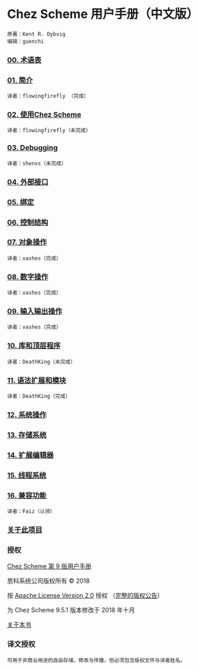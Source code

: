 # Chez Scheme 用户手册（中文版）

```
原著：Kent R. Dybvig
编辑：guenchi
```

### [00. 术语表](00.Terminology.md)


### [01. 简介](01.Introduction.md)

```
译者：flowingfirefly （完成）
```

### [02. 使用Chez Scheme](02.UsingChezScheme.md)

```
译者：flowingfirefly（未完成）
```

### [03. Debugging](03.Debugging.md)

```
译者：shenxs（未完成）
```

### [04. 外部接口](04.ForeignInterface.md)

### [05. 绑定](05.BindingForms.md)

### [06. 控制结构](06.ControlStructures.md)

### [07. 对象操作](07.OperationsOnObjects.md)

```
译者：xashes（完成）
```

### [08. 数字操作](08.NumericOperations.md)

```
译者：xashes（完成）
```

### [09. 输入输出操作](09.InputOutputOperations.md)

```
译者：xashes（完成）
```

### [10. 库和顶层程序](10.LibrariesAndTop-levelPrograms.md)

```
译者：DeathKing（未完成）
```

### [11. 语法扩展和模块](11.SyntacticExtensionAndModules.md)

```
译者：DeathKing（完成）
```

### [12. 系统操作](12.SystemOperations.md)

### [13. 存储系统](13.StorageManagement.md)

### [14. 扩展编辑器](14.ExpressionEditor.md)

### [15. 线程系统](15.ThreadSystem.md)

### [16. 兼容功能](16.CompatibilityFeatures.md)
```
译者：Faiz（认领）
```


### [关于此项目](README.md)


### 授权

[Chez Scheme 第 9 版用户手册](http://cisco.github.io/ChezScheme/csug9.5/index.html)

思科系统公司版权所有 © 2018

按  [ Apache License Version 2.0](http://www.apache.org/licenses/LICENSE-2.0) 授权 
（[完整的版权公告](http://cisco.github.io/ChezScheme/csug9.5/canned/copyright.html)）

为 Chez Scheme 9.5.1 版本修改于 2018 年十月

[关于本书](http://cisco.github.io/ChezScheme/csug9.5/canned/about.html)

### 译文授权

```
可用于非商业用途的自由存储，修改与传播，但必须包含版权文件与译者姓名。
```